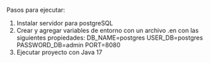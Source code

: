 Pasos para ejecutar:

1. Instalar servidor para postgreSQL
2. Crear y agregar variables de entorno con un archivo .en con las siguientes propiedades:
DB_NAME=postgres
USER_DB=postgres
PASSWORD_DB=admin
PORT=8080
3. Ejecutar proyecto con Java 17
